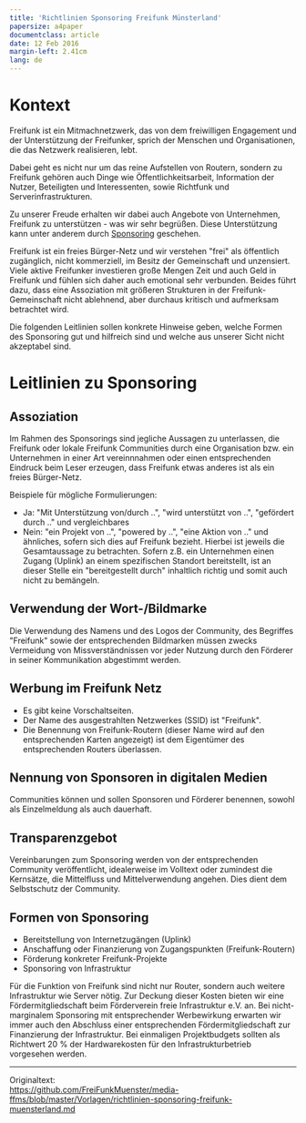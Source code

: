 ```yaml
---
title: 'Richtlinien Sponsoring Freifunk Münsterland'
papersize: a4paper
documentclass: article
date: 12 Feb 2016
margin-left: 2.41cm
lang: de
---
```

# Kontext
Freifunk ist ein Mitmachnetzwerk, das von dem freiwilligen Engagement und der Unterstützung der Freifunker, sprich der Menschen
und Organisationen, die das Netzwerk realisieren, lebt.

Dabei geht es nicht nur um das reine Aufstellen von Routern, sondern zu Freifunk gehören auch Dinge wie Öffentlichkeitsarbeit, 
Information der Nutzer, Beteiligten und Interessenten, sowie Richtfunk und Serverinfrastrukturen. 

Zu unserer Freude erhalten wir dabei auch Angebote von Unternehmen, Freifunk zu unterstützen - was wir sehr begrüßen. Diese Unterstützung kann unter anderem durch [Sponsoring](https://de.wikipedia.org/wiki/Sponsoring) geschehen. 

Freifunk ist ein freies Bürger-Netz und wir verstehen "frei" als öffentlich zugänglich, nicht kommerziell, im Besitz der Gemeinschaft und unzensiert. Viele aktive Freifunker investieren große Mengen Zeit und auch Geld in Freifunk und fühlen sich daher auch emotional sehr verbunden. Beides führt dazu, dass eine Assoziation mit größeren Strukturen in der Freifunk-Gemeinschaft nicht ablehnend, aber durchaus kritisch und aufmerksam betrachtet wird.

Die folgenden Leitlinien sollen konkrete Hinweise geben, welche Formen des Sponsoring gut und hilfreich sind und welche aus unserer Sicht nicht akzeptabel sind.

# Leitlinien zu Sponsoring
## Assoziation
Im Rahmen des Sponsorings sind jegliche Aussagen zu unterlassen, die Freifunk oder lokale Freifunk Communities durch eine Organisation bzw. ein Unternehmen in einer Art vereinnnahmen oder einen entsprechenden Eindruck beim Leser erzeugen, dass Freifunk etwas anderes ist als ein freies Bürger-Netz.

Beispiele für mögliche Formulierungen:
* Ja: "Mit Unterstützung von/durch ..", "wird unterstützt von ..", "gefördert durch .." und vergleichbares
* Nein: "ein Projekt von ..", "powered by ..", "eine Aktion von .." und ähnliches, sofern sich dies auf Freifunk bezieht.
Hierbei ist jeweils die Gesamtaussage zu betrachten. Sofern z.B. ein Unternehmen einen Zugang (Uplink) an einem spezifischen Standort bereitstellt, ist an dieser Stelle ein "bereitgestellt durch" inhaltlich richtig und somit auch nicht zu bemängeln.

## Verwendung der Wort-/Bildmarke
Die Verwendung des Namens und des Logos der Community, des Begriffes "Freifunk" sowie der entsprechenden Bildmarken müssen zwecks Vermeidung von Missverständnissen vor jeder Nutzung durch den Förderer in seiner Kommunikation abgestimmt werden.

## Werbung im Freifunk Netz
* Es gibt keine Vorschaltseiten.
* Der Name des ausgestrahlten Netzwerkes (SSID) ist "Freifunk".
* Die Benennung von Freifunk-Routern (dieser Name wird auf den entsprechenden Karten angezeigt) ist dem Eigentümer des entsprechenden Routers überlassen.

## Nennung von Sponsoren in digitalen Medien
Communities können und sollen Sponsoren und Förderer benennen, sowohl als Einzelmeldung als auch dauerhaft.

## Transparenzgebot
Vereinbarungen zum Sponsoring werden von der entsprechenden Community veröffentlicht, idealerweise im Volltext oder zumindest die Kernsätze, die Mittelfluss und Mittelverwendung angehen. Dies dient dem Selbstschutz der Community.

## Formen von Sponsoring

* Bereitstellung von Internetzugängen (Uplink)
* Anschaffung oder Finanzierung von Zugangspunkten (Freifunk-Routern)
* Förderung konkreter Freifunk-Projekte
* Sponsoring von Infrastruktur

Für die Funktion von Freifunk sind nicht nur Router, sondern auch weitere Infrastruktur wie Server nötig. Zur Deckung dieser Kosten bieten wir eine Fördermitgliedschaft beim Förderverein freie Infrastruktur e.V. an. Bei nicht-marginalem Sponsoring mit entsprechender Werbewirkung erwarten wir immer auch den Abschluss einer entsprechenden Fördermitgliedschaft zur Finanzierung der Infrastruktur. Bei einmaligen Projektbudgets sollten als Richtwert 20 % der Hardwarekosten für den Infrastrukturbetrieb vorgesehen werden.

---------------
Originaltext:  
<https://github.com/FreiFunkMuenster/media-ffms/blob/master/Vorlagen/richtlinien-sponsoring-freifunk-muensterland.md>
